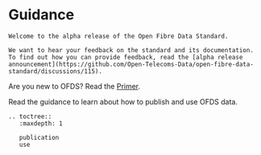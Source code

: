 # Guidance

```{admonition} Alpha consultation
Welcome to the alpha release of the Open Fibre Data Standard.

We want to hear your feedback on the standard and its documentation. To find out how you can provide feedback, read the [alpha release announcement](https://github.com/Open-Telecoms-Data/open-fibre-data-standard/discussions/115).
```

Are you new to OFDS? Read the [Primer](../primer/index.md).

Read the guidance to learn about how to publish and use OFDS data.

```{eval-rst}
.. toctree::
   :maxdepth: 1

   publication
   use
```
